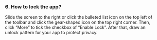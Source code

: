 ### 6. How to lock the app?
Slide the screen to the right or click the bulleted list icon on the top left of the toolbar and click the gear-shaped icon on the top right corner. Then, click “More” to tick the checkbox of “Enable Lock”. After that, draw an unlock pattern for your app to protect privacy.
